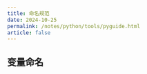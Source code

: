 ```yaml
---
title: 命名规范
date: 2024-10-25
permalink: /notes/python/tools/pyguide.html
article: false
---
```


## 变量命名
